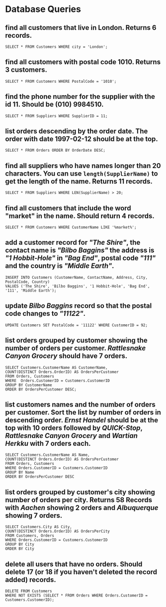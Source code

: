 # Database Queries

## find all customers that live in London. Returns 6 records.

`SELECT * FROM Customers WHERE city = 'London';`

## find all customers with postal code 1010. Returns 3 customers.

`SELECT * FROM Customers WHERE PostalCode = '1010';`

## find the phone number for the supplier with the id 11. Should be (010) 9984510.

`SELECT * FROM Suppliers WHERE SupplierID = 11;`

## list orders descending by the order date. The order with date 1997-02-12 should be at the top.

`SELECT * FROM Orders ORDER BY OrderDate DESC;`

## find all suppliers who have names longer than 20 characters. You can use `length(SupplierName)` to get the length of the name. Returns 11 records.

`SELECT * FROM Suppliers WHERE LEN(SupplierName) > 20;`

## find all customers that include the word "market" in the name. Should return 4 records.

`SELECT * FROM Customers WHERE CustomerName LIKE '%market%';`

## add a customer record for _"The Shire"_, the contact name is _"Bilbo Baggins"_ the address is _"1 Hobbit-Hole"_ in _"Bag End"_, postal code _"111"_ and the country is _"Middle Earth"_.

```
INSERT INTO Customers (CustomerName, ContactName, Address, City, PostalCode, Country)
VALUES ('The Shire', 'Bilbo Baggins', '1 Hobbit-Hole', 'Bag End', '111', 'Middle Earth');
```

## update _Bilbo Baggins_ record so that the postal code changes to _"11122"_.

`UPDATE Customers SET PostalCode = '11122' WHERE CustomerID = 92;`

## list orders grouped by customer showing the number of orders per customer. _Rattlesnake Canyon Grocery_ should have 7 orders.

```
SELECT Customers.CustomerName AS CustomerName,
COUNT(DISTINCT Orders.OrderID) AS OrdersPerCustomer
FROM Orders, Customers 
WHERE  Orders.CustomerID = Customers.CustomerID 
GROUP BY CustomerName
ORDER BY OrdersPerCustomer DESC;
```

## list customers names and the number of orders per customer. Sort the list by number of orders in descending order. _Ernst Handel_ should be at the top with 10 orders followed by _QUICK-Stop_, _Rattlesnake Canyon Grocery_ and _Wartian Herkku_ with 7 orders each.

```
SELECT Customers.CustomerName AS Name,
COUNT(DISTINCT Orders.OrderID) AS OrdersPerCustomer
FROM Orders, Customers
WHERE Orders.CustomerID = Customers.CustomerID
GROUP BY Name
ORDER BY OrdersPerCustomer DESC
```

## list orders grouped by customer's city showing number of orders per city. Returns 58 Records with _Aachen_ showing 2 orders and _Albuquerque_ showing 7 orders.

```
SELECT Customers.City AS City,
COUNT(DISTINCT Orders.OrderID) AS OrdersPerCity
FROM Customers, Orders
WHERE Orders.CustomerID = Customers.CustomerID
GROUP BY City
ORDER BY City
```

## delete all users that have no orders. Should delete 17 (or 18 if you haven't deleted the record added) records.

```
DELETE FROM Customers
WHERE NOT EXISTS (SELECT * FROM Orders WHERE Orders.CustomerID = Customers.CustomerID); 
```
